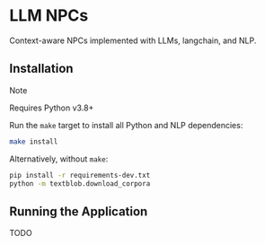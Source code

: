 # LLM NPCs

Context-aware NPCs implemented with LLMs, langchain, and NLP.

## Installation

> [!NOTE]
> Requires Python v3.8+

Run the `make` target to install all Python and NLP dependencies:

```sh
make install
```

Alternatively, without `make`:

```sh
pip install -r requirements-dev.txt
python -m textblob.download_corpora
```

## Running the Application

TODO
